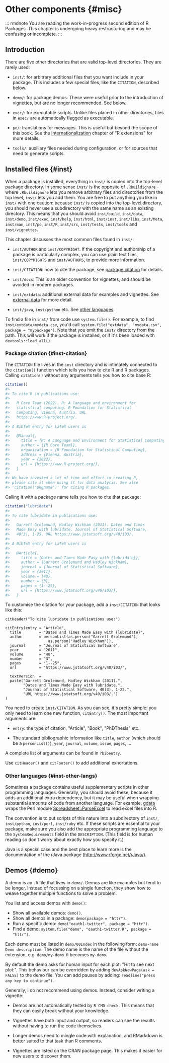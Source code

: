 # Other components {#misc}

::: rmdnote
You are reading the work-in-progress second edition of R Packages. This chapter is undergoing heavy restructuring and may be confusing or incomplete. 
:::

## Introduction

There are five other directories that are valid top-level directories.
They are rarely used:

-   `inst/`: for arbitrary additional files that you want include in your package.
    This includes a few special files, like the `CITATION`, described below.

-   `demo/`: for package demos.
    These were useful prior to the introduction of vignettes, but are no longer recommended.
    See below.

-   `exec/`: for executable scripts.
    Unlike files placed in other directories, files in `exec/` are automatically flagged as executable.

-   `po/`: translations for messages.
    This is useful but beyond the scope of this book.
    See the [Internationalization](https://cran.rstudio.com/doc/manuals/r-devel/R-exts.html#Internationalization) chapter of "R extensions" for more details.

-   `tools/`: auxiliary files needed during configuration, or for sources that need to generate scripts.

## Installed files {#inst}

When a package is installed, everything in `inst/` is copied into the top-level package directory.
In some sense `inst/` is the opposite of `.Rbuildignore` - where `.Rbuildignore` lets you remove arbitrary files and directories from the top level, `inst/` lets you add them.
You are free to put anything you like in `inst/` with one caution: because `inst/` is copied into the top-level directory, you should never use a subdirectory with the same name as an existing directory.
This means that you should avoid `inst/build`, `inst/data`, `inst/demo`, `inst/exec`, `inst/help`, `inst/html`, `inst/inst`, `inst/libs`, `inst/Meta`, `inst/man`, `inst/po`, `inst/R`, `inst/src`, `inst/tests`, `inst/tools` and `inst/vignettes`.

This chapter discusses the most common files found in `inst/`:

-   `inst/AUTHOR` and `inst/COPYRIGHT`.
    If the copyright and authorship of a package is particularly complex, you can use plain text files, `inst/COPYRIGHTS` and `inst/AUTHORS`, to provide more information.

-   `inst/CITATION`: how to cite the package, see [package citation](#inst-citation) for details.

-   `inst/docs`: This is an older convention for vignettes, and should be avoided in modern packages.

-   `inst/extdata`: additional external data for examples and vignettes.
    See [external data](#data-extdata) for more detail.

-   `inst/java`, `inst/python` etc.
    See [other languages](#inst-other-langs).

To find a file in `inst/` from code use `system.file()`.
For example, to find `inst/extdata/mydata.csv`, you'd call `system.file("extdata", "mydata.csv", package = "mypackage")`.
Note that you omit the `inst/` directory from the path.
This will work if the package is installed, or if it's been loaded with `devtools::load_all()`.

### Package citation {#inst-citation}

The `CITATION` file lives in the `inst` directory and is intimately connected to the `citation()` function which tells you how to cite R and R packages.
Calling `citation()` without any arguments tells you how to cite base R:


```r
citation()
#> 
#> To cite R in publications use:
#> 
#>   R Core Team (2022). R: A language and environment for
#>   statistical computing. R Foundation for Statistical
#>   Computing, Vienna, Austria. URL
#>   https://www.R-project.org/.
#> 
#> A BibTeX entry for LaTeX users is
#> 
#>   @Manual{,
#>     title = {R: A Language and Environment for Statistical Computing},
#>     author = {{R Core Team}},
#>     organization = {R Foundation for Statistical Computing},
#>     address = {Vienna, Austria},
#>     year = {2022},
#>     url = {https://www.R-project.org/},
#>   }
#> 
#> We have invested a lot of time and effort in creating R,
#> please cite it when using it for data analysis. See also
#> 'citation("pkgname")' for citing R packages.
```

Calling it with a package name tells you how to cite that package:


```r
citation("lubridate")
#> 
#> To cite lubridate in publications use:
#> 
#>   Garrett Grolemund, Hadley Wickham (2011). Dates and Times
#>   Made Easy with lubridate. Journal of Statistical Software,
#>   40(3), 1-25. URL https://www.jstatsoft.org/v40/i03/.
#> 
#> A BibTeX entry for LaTeX users is
#> 
#>   @Article{,
#>     title = {Dates and Times Made Easy with {lubridate}},
#>     author = {Garrett Grolemund and Hadley Wickham},
#>     journal = {Journal of Statistical Software},
#>     year = {2011},
#>     volume = {40},
#>     number = {3},
#>     pages = {1--25},
#>     url = {https://www.jstatsoft.org/v40/i03/},
#>   }
```

To customise the citation for your package, add a `inst/CITATION` that looks like this:


```
citHeader("To cite lubridate in publications use:")

citEntry(entry = "Article",
  title        = "Dates and Times Made Easy with {lubridate}",
  author       = personList(as.person("Garrett Grolemund"),
                   as.person("Hadley Wickham")),
  journal      = "Journal of Statistical Software",
  year         = "2011",
  volume       = "40",
  number       = "3",
  pages        = "1--25",
  url          = "https://www.jstatsoft.org/v40/i03/",

  textVersion  =
  paste("Garrett Grolemund, Hadley Wickham (2011).",
        "Dates and Times Made Easy with lubridate.",
        "Journal of Statistical Software, 40(3), 1-25.",
        "URL https://www.jstatsoft.org/v40/i03/.")
)
```

You need to create `inst/CITATION`.
As you can see, it's pretty simple: you only need to learn one new function, `citEntry()`.
The most important arguments are:

-   `entry`: the type of citation, "Article", "Book", "PhDThesis" etc.

-   The standard bibliographic information like `title`, `author` (which should be a `personList()`), `year`, `journal`, `volume`, `issue`, `pages`, ...

A complete list of arguments can be found in `?bibentry`.

Use `citHeader()` and `citFooter()` to add additional exhortations.

### Other languages {#inst-other-langs}

Sometimes a package contains useful supplementary scripts in other programming languages.
Generally, you should avoid these, because it adds an additional extra dependency, but it may be useful when wrapping substantial amounts of code from another language.
For example, [gdata](https://cran.r-project.org/web/packages/gdata/index.html) wraps the Perl module [Spreadsheet::ParseExcel](https://search.cpan.org/~dougw/Spreadsheet-ParseExcel-0.65/) to read excel files into R.

The convention is to put scripts of this nature into a subdirectory of `inst/`, `inst/python`, `inst/perl`, `inst/ruby` etc.
If these scripts are essential to your package, make sure you also add the appropriate programming language to the `SystemRequirements` field in the `DESCRIPTION`.
(This field is for human reading so don't worry about exactly how you specify it.)

Java is a special case and the best place to learn more is the documentation of the rJava package (<http://www.rforge.net/rJava/>).

## Demos {#demo}

A demo is an `.R` file that lives in `demo/`.
Demos are like examples but tend to be longer.
Instead of focussing on a single function, they show how to weave together multiple functions to solve a problem.

You list and access demos with `demo()`:

-   Show all available demos: `demo()`.
-   Show all demos in a package: `demo(package = "httr")`.
-   Run a specific demo: `demo("oauth1-twitter", package = "httr")`.
-   Find a demo: `system.file("demo", "oauth1-twitter.R", package = "httr")`.

Each demo must be listed in `demo/00Index` in the following form: `demo-name   Demo description`.
The demo name is the name of the file without the extension, e.g. `demo/my-demo.R` becomes `my-demo`.

By default the demo asks for human input for each plot: "Hit <Return> to see next plot:".
This behaviour can be overridden by adding `devAskNewPage(ask = FALSE)` to the demo file.
You can add pauses by adding: `readline("press any key to continue")`.

Generally, I do not recommend using demos.
Instead, consider writing a vignette:

-   Demos are not automatically tested by `R CMD check`.
    This means that they can easily break without your knowledge.

-   Vignettes have both input and output, so readers can see the results without having to run the code themselves.

-   Longer demos need to mingle code with explanation, and RMarkdown is better suited to that task than R comments.

-   Vignettes are listed on the CRAN package page.
    This makes it easier for new users to discover them.
